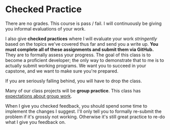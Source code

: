 # Checked Practice
There are no grades.
This course is pass / fail.
I will continuously be giving you informal evaluations of your work.

I also give **checked practices** where I will evaluate your work _stringently_ based on the topics we've covered thus far and send you a write up.
**You must complete all of these assignments and submit them via GitHub.**
They are to formally assess your progress.
The goal of this class is to become a proficient developer;
the only way to demonstrate that to me is to actually submit working programs.
We want you to succeed in your capstone, and we want to make sure you're prepared.

If you are seriously falling behind, you will have to drop the class.

Many of our class projects will be **group practice**.
This class has [expectations about group work](/notes/group-work.md).

When I give you checked feedback, you should spend some time to implement the changes I suggest.
I'll only tell you to formally re-submit the problem if it's grossly not working.
Otherwise it's still great practice to re-do what I give you feedback on.

